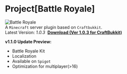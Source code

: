 # Project[Battle Royale]
![Battle Royale](https://klnsyf-sun.github.io/img/Battle-Royale.png)  
A `Minecraft` server plugin based on `Craftbukkit`.  
Latest Version: *1.0.3*  [**Download (Ver 1.0.3 for CraftBukkit)**](https://raw.githubusercontent.com/Klnsyf-Sun/Battle-Royale/master/target/Battle%20Royale%201.0.3.jar)

**v1.1.0 Update Preview:**
- Battle Royale Kit
- Localization
- Available on `Spigot`
- Optimization for multiplayer(>16)
